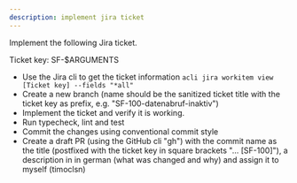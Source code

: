 ```yaml
---
description: implement jira ticket
---
```


Implement the following Jira ticket.

Ticket key: SF-$ARGUMENTS

- Use the Jira cli to get the ticket information `acli jira workitem view [Ticket key] --fields "*all"`
- Create a new branch (name should be the sanitized ticket title with the ticket key as prefix, e.g. "SF-100-datenabruf-inaktiv")
- Implement the ticket and verify it is working.
- Run typecheck, lint and test
- Commit the changes using conventional commit style
- Create a draft PR (using the GitHub cli "gh") with the commit name as the title (postfixed with the ticket key in square brackets "… [SF-100]"), a description in in german (what was changed and why) and assign it to myself (timoclsn)

